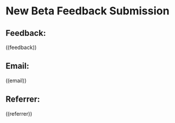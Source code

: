 # New Beta Feedback Submission

## Feedback: 
((feedback))

## Email:  
((email))

## Referrer:  
((referrer))